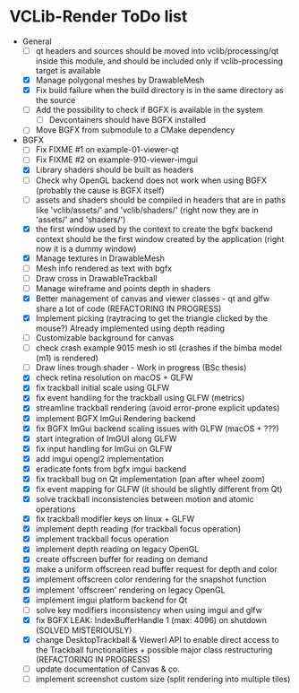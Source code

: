 # VCLib-Render ToDo list

- General
  - [ ] qt headers and sources should be moved into vclib/processing/qt inside this module,
    and should be included only if vclib-processing target is available
  - [X] Manage polygonal meshes by DrawableMesh
  - [X] Fix build failure when the build directory is in the same directory as the source
  - [ ] Add the possibility to check if BGFX is available in the system
    - [ ] Devcontainers should have BGFX installed
  - [ ] Move BGFX from submodule to a CMake dependency
- BGFX
  - [ ] Fix FIXME #1 on example-01-viewer-qt
  - [ ] Fix FIXME #2 on example-910-viewer-imgui
  - [X] Library shaders should be built as headers
  - [ ] Check why OpenGL backend does not work when using BGFX (probably the cause is BGFX itself)
  - [ ] assets and shaders should be compiled in headers that are in paths like
    'vclib/assets/' and 'vclib/shaders/' (right now they are in 'assets/' and 'shaders/')
  - [X] the first window used by the context to create the bgfx backend context should be
    the first window created by the application (right now it is a dummy window)
  - [X] Manage textures in DrawableMesh
  - [ ] Mesh info rendered as text with bgfx
  - [ ] Draw cross in DrawableTrackball
  - [ ] Manage wireframe and points depth in shaders
  - [X] Better management of canvas and viewer classes - qt and glfw share a lot of code (REFACTORING IN PROGRESS)
  - [X] Implement picking (raytracing to get the triangle clicked by the mouse?) Already implemented using depth reading
  - [ ] Customizable background for canvas
  - [ ] check crash example 9015 mesh io stl (crashes if the bimba model (m1) is rendered)
  - [ ] Draw lines trough shader - Work in progress (BSc thesis)
  - [X] check retina resolution on macOS + GLFW
  - [X] fix trackball initial scale using GLFW
  - [X] fix event handling for the trackball using GLFW (metrics)
  - [X] streamline trackball rendering (avoid error-prone explicit updates)
  - [X] implement BGFX ImGui Rendering backend
  - [X] fix BGFX ImGui backend scaling issues with GLFW (macOS + ???)
  - [X] start integration of ImGUI along GLFW
  - [X] fix input handling for ImGui on GLFW
  - [X] add imgui opengl2 implementation
  - [X] eradicate fonts from bgfx imgui backend
  - [X] fix trackball bug on Qt implementation (pan after wheel zoom)
  - [X] fix event mapping for GLFW (it should be slightly different from Qt)
  - [X] solve trackball inconsistencies between motion and atomic operations
  - [X] fix trackball modifier keys on linux + GLFW
  - [X] implement depth reading (for trackball focus operation)
  - [X] implement trackball focus operation
  - [X] implement depth reading on legacy OpenGL
  - [X] create offscreen buffer for reading on demand
  - [X] make a uniform offscreen read buffer request for depth and color
  - [X] implement offscreen color rendering for the snapshot function
  - [X] implement 'offscreen' rendering on legacy OpenGL
  - [X] implement imgui platform backend for Qt
  - [ ] solve key modifiers inconsistency when using imgui and glfw
  - [X] fix BGFX LEAK: IndexBufferHandle 1 (max: 4096) on shutdown (SOLVED MISTERIOUSLY)
  - [X] change DesktopTrackball & ViewerI API to enable direct access to the Trackball functionalities + possible major class restructuring (REFACTORING IN PROGRESS)
  - [ ] update documentation of Canvas & co.
  - [ ] implement screenshot custom size (split rendering into multiple tiles)
